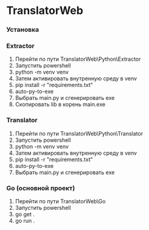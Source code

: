 # TranslatorWeb

### Установка
### Extractor
1. Перейти по пути TranslatorWeb\Python\Extractor
2. Запустить powershell
3. python -m venv venv
4. Затем активировать внутренную среду в venv
5. pip install -r "requirements.txt"
6. auto-py-to-exe
7. Выбрать main.py и сгенерировать exe
8. Скопировать lib в корень main.exe

### Translator
1. Перейти по пути TranslatorWeb\Python\Translator
2. Запустить powershell
3. python -m venv venv
4. Затем активировать внутренную среду в venv
5. pip install -r "requirements.txt"
6. auto-py-to-exe
7. Выбрать main.py и сгенерировать exe

### Go (основной проект)
1. Перейти по пути TranslatorWeb\Go
2. Запустить powershell
3. go get .
4. go run .
